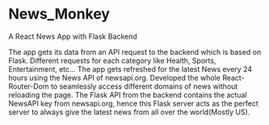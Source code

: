 # News_Monkey

A React News App with Flask Backend 

The app gets its data from an API request to the backend which is based on Flask. Different requests for each category like Health, Sports, Entertainment, etc... 
The app gets refreshed for the latest News every 24 hours using the News API of newsapi.org. 
Developed the whole React-Router-Dom to seamlessly access different domains of news without reloading the page. 
The Flask API from the backend contains the actual NewsAPI key from newsapi.org, hence this Flask server acts as the perfect server to always give the latest news from all over the world(Mostly US).
